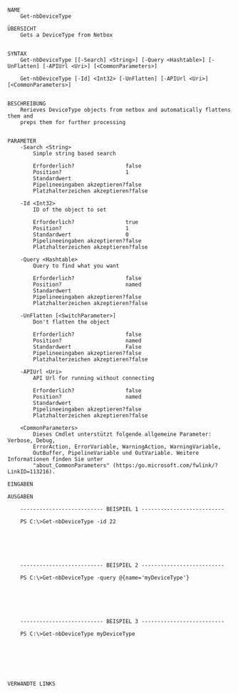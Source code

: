 ﻿```

NAME
    Get-nbDeviceType
    
ÜBERSICHT
    Gets a DeviceType from Netbox
    
    
SYNTAX
    Get-nbDeviceType [[-Search] <String>] [-Query <Hashtable>] [-UnFlatten] [-APIUrl <Uri>] [<CommonParameters>]
    
    Get-nbDeviceType [-Id] <Int32> [-UnFlatten] [-APIUrl <Uri>] [<CommonParameters>]
    
    
BESCHREIBUNG
    Rerieves DeviceType objects from netbox and automatically flattens them and
    preps them for further processing
    

PARAMETER
    -Search <String>
        Simple string based search
        
        Erforderlich?                false
        Position?                    1
        Standardwert                 
        Pipelineeingaben akzeptieren?false
        Platzhalterzeichen akzeptieren?false
        
    -Id <Int32>
        ID of the object to set
        
        Erforderlich?                true
        Position?                    1
        Standardwert                 0
        Pipelineeingaben akzeptieren?false
        Platzhalterzeichen akzeptieren?false
        
    -Query <Hashtable>
        Query to find what you want
        
        Erforderlich?                false
        Position?                    named
        Standardwert                 
        Pipelineeingaben akzeptieren?false
        Platzhalterzeichen akzeptieren?false
        
    -UnFlatten [<SwitchParameter>]
        Don't flatten the object
        
        Erforderlich?                false
        Position?                    named
        Standardwert                 False
        Pipelineeingaben akzeptieren?false
        Platzhalterzeichen akzeptieren?false
        
    -APIUrl <Uri>
        API Url for running without connecting
        
        Erforderlich?                false
        Position?                    named
        Standardwert                 
        Pipelineeingaben akzeptieren?false
        Platzhalterzeichen akzeptieren?false
        
    <CommonParameters>
        Dieses Cmdlet unterstützt folgende allgemeine Parameter: Verbose, Debug,
        ErrorAction, ErrorVariable, WarningAction, WarningVariable,
        OutBuffer, PipelineVariable und OutVariable. Weitere Informationen finden Sie unter 
        "about_CommonParameters" (https:/go.microsoft.com/fwlink/?LinkID=113216). 
    
EINGABEN
    
AUSGABEN
    
    -------------------------- BEISPIEL 1 --------------------------
    
    PS C:\>Get-nbDeviceType -id 22
    
    
    
    
    
    
    -------------------------- BEISPIEL 2 --------------------------
    
    PS C:\>Get-nbDeviceType -query @{name='myDeviceType'}
    
    
    
    
    
    
    -------------------------- BEISPIEL 3 --------------------------
    
    PS C:\>Get-nbDeviceType myDeviceType
    
    
    
    
    
    
    
VERWANDTE LINKS



```

